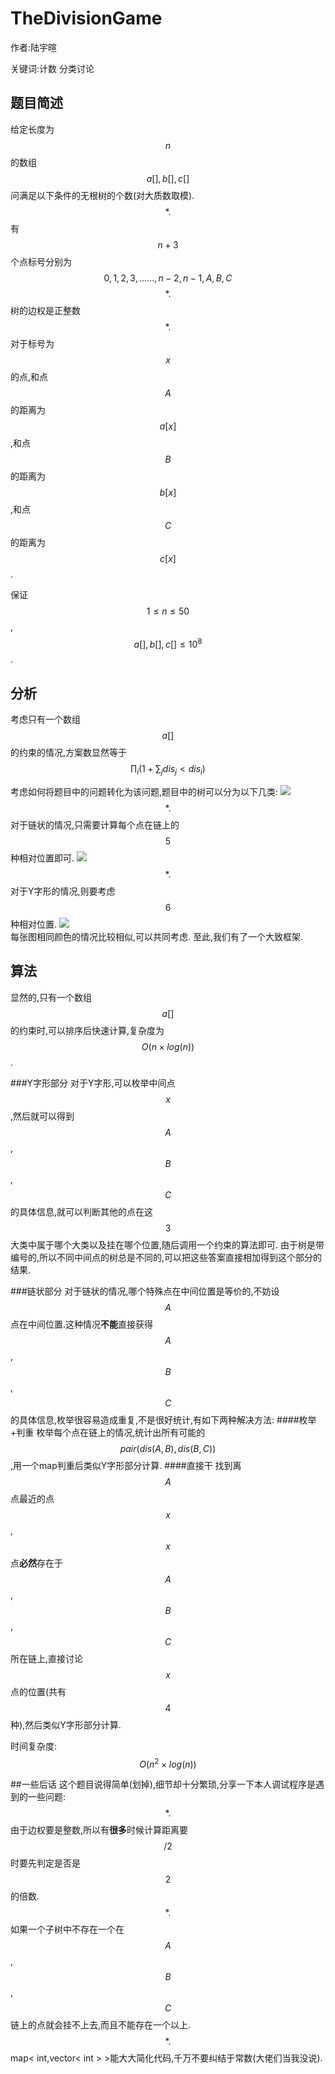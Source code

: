 # TheDivisionGame
作者:陆宇暄

关键词:计数 分类讨论

## 题目简述
给定长度为$$n$$的数组$$a[],b[],c[]$$问满足以下条件的无根树的个数(对大质数取模).
$$*.$$有$$n+3$$个点标号分别为$$0,1,2,3,......,n-2,n-1,A,B,C$$
$$*.$$树的边权是正整数
$$*.$$对于标号为$$x$$的点,和点$$A$$的距离为$$a[x]$$,和点$$B$$的距离为$$b[x]$$,和点$$C$$的距离为$$c[x]$$.

保证$$1 \leq n \leq 50 $$,$$a[],b[],c[] \leq 10^8$$.

## 分析
考虑只有一个数组$$a[]$$的约束的情况,方案数显然等于$$\prod_i(1+\sum_j dis_j<dis_i)$$

考虑如何将题目中的问题转化为该问题,题目中的树可以分为以下几类:
![](/TC-SRM-565-div1-1000/img1.png)  
$$*.$$对于链状的情况,只需要计算每个点在链上的$$5$$种相对位置即可.
![](/TC-SRM-565-div1-1000/img2.png)  
$$*.$$对于Y字形的情况,则要考虑$$6$$种相对位置.
![](/TC-SRM-565-div1-1000/img3.png)  
每张图相同颜色的情况比较相似,可以共同考虑.
至此,我们有了一个大致框架.

## 算法
显然的,只有一个数组$$a[]$$的约束时,可以排序后快速计算,复杂度为$$O(n \times log(n))$$.

###Y字形部分
对于Y字形,可以枚举中间点$$x$$,然后就可以得到$$A$$,$$B$$,$$C$$的具体信息,就可以判断其他的点在这$$3$$大类中属于哪个大类以及挂在哪个位置,随后调用一个约束的算法即可.
由于树是带编号的,所以不同中间点的树总是不同的,可以把这些答案直接相加得到这个部分的结果.

###链状部分
对于链状的情况,哪个特殊点在中间位置是等价的,不妨设$$A$$点在中间位置.这种情况**不能**直接获得$$A$$,$$B$$,$$C$$的具体信息,枚举很容易造成重复,不是很好统计,有如下两种解决方法:
####枚举+判重
枚举每个点在链上的情况,统计出所有可能的$$pair(dis(A,B),dis(B,C))$$,用一个map判重后类似Y字形部分计算.
####直接干
找到离$$A$$点最近的点$$x$$,$$x$$点**必然**存在于$$A$$,$$B$$,$$C$$所在链上,直接讨论$$x$$点的位置(共有$$4$$种),然后类似Y字形部分计算.

时间复杂度:   $$O(n^2 \times log(n))$$

##一些后话
这个题目说得简单(划掉),细节却十分繁琐,分享一下本人调试程序是遇到的一些问题:
$$*.$$由于边权要是整数,所以有**很多**时候计算距离要$$/2$$时要先判定是否是$$2$$的倍数.
$$*.$$如果一个子树中不存在一个在$$A$$,$$B$$,$$C$$链上的点就会挂不上去,而且不能存在一个以上.
$$*.$$map< int,vector< int > >能大大简化代码,千万不要纠结于常数(大佬们当我没说).


